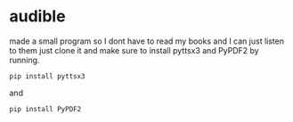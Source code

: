 # audible
made a small program so I dont have to read my books and I can just listen to them
just clone it and make sure to install pyttsx3 and PyPDF2 by running.

```
pip install pyttsx3
```
and 
```
pip install PyPDF2
```
